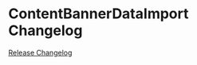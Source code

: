 # ContentBannerDataImport Changelog

[Release Changelog](https://github.com/spryker/content-banner-data-import/releases)
